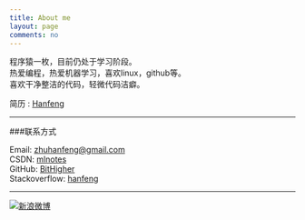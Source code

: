 ```yaml
---
title: About me
layout: page
comments: no
---
```


程序猿一枚，目前仍处于学习阶段。	
热爱编程，热爱机器学习，喜欢linux，github等。		
喜欢干净整洁的代码，轻微代码洁癖。  

简历 : [Hanfeng](http://careers.stackoverflow.com/hanfeng)  

----

###联系方式        

Email: [zhuhanfeng@gmail.com](mailto:zhuhanfeng@gmail.com)     
CSDN: [mlnotes](http://blog.csdn.net/mlnotes)   
GitHub: [BitHigher](https://github.com/bithigher)        
Stackoverflow: [hanfeng](http://stackoverflow.com/users/2667591/hanfeng)  

----

[![新浪微博](http://service.t.sina.com.cn/widget/qmd/1617060065/fd65f3f9/1.png)](http://weibo.com/u/1617060065?s=6uyXnP)
